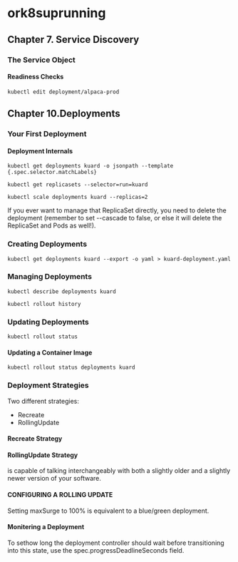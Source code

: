 # ork8suprunning

## Chapter 7. Service Discovery
### The Service Object
#### Readiness Checks
```
kubectl edit deployment/alpaca-prod
```
## Chapter 10.Deployments
### Your First Deployment
#### Deployment Internals
```
kubectl get deployments kuard -o jsonpath --template {.spec.selector.matchLabels}
```
```
kubectl get replicasets --selector=run=kuard
```
```
kubectl scale deployments kuard --replicas=2
```

If you ever want to manage that ReplicaSet directly, you need to delete the deployment (remember to set --cascade to false, or else it will delete the ReplicaSet and Pods as well!).

### Creating Deployments
```
kubectl get deployments kuard --export -o yaml > kuard-deployment.yaml
```

### Managing Deployments
```
kubectl describe deployments kuard
```
```
kubectl rollout history
```


### Updating Deployments
```
kubectl rollout status
```


#### Updating a Container Image
```
kubectl rollout status deployments kuard
```

### Deployment Strategies
Two different strategies:
- Recreate
- RollingUpdate

#### Recreate Strategy

#### RollingUpdate Strategy
is capable of talking interchangeably with both a slightly older and a slightly newer version of your software.

#### CONFIGURING A ROLLING UPDATE
Setting maxSurge to 100% is equivalent to a blue/green deployment.

#### Monitering a Deployment
To sethow long the deployment controller should wait before transitioning into this state, use the spec.progressDeadlineSeconds field.
